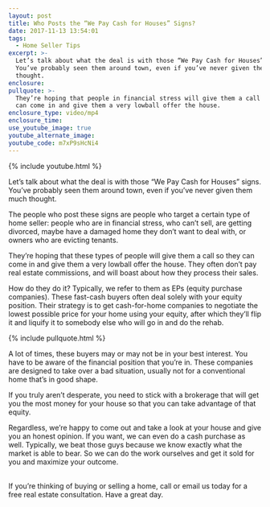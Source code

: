```yaml
---
layout: post
title: Who Posts the “We Pay Cash for Houses” Signs?
date: 2017-11-13 13:54:01
tags:
  - Home Seller Tips
excerpt: >-
  Let’s talk about what the deal is with those “We Pay Cash for Houses” signs.
  You’ve probably seen them around town, even if you’ve never given them much
  thought.
enclosure:
pullquote: >-
  They’re hoping that people in financial stress will give them a call so they
  can come in and give them a very lowball offer the house.
enclosure_type: video/mp4
enclosure_time:
use_youtube_image: true
youtube_alternate_image:
youtube_code: m7xP9sHcNi4
---
```



{% include youtube.html %}

Let’s talk about what the deal is with those “We Pay Cash for Houses” signs. You’ve probably seen them around town, even if you’ve never given them much thought.

The people who post these signs are people who target a certain type of home seller: people who are in financial stress, who can’t sell, are getting divorced, maybe have a damaged home they don’t want to deal with, or owners who are evicting tenants.

They’re hoping that these types of people will give them a call so they can come in and give them a very lowball offer the house. They often don’t pay real estate commissions, and will boast about how they process their sales.

How do they do it? Typically, we refer to them as EPs (equity purchase companies). These fast-cash buyers often deal solely with your equity position. Their strategy is to get cash-for-home companies to negotiate the lowest possible price for your home using your equity, after which they’ll flip it and liquify it to somebody else who will go in and do the rehab.

{% include pullquote.html %}

A lot of times, these buyers may or may not be in your best interest. You have to be aware of the financial position that you’re in. These companies are designed to take over a bad situation, usually not for a conventional home that’s in good shape.

If you truly aren’t desperate, you need to stick with a brokerage that will get you the most money for your house so that you can take advantage of that equity.

Regardless, we’re happy to come out and take a look at your house and give you an honest opinion. If you want, we can even do a cash purchase as well. Typically, we beat those guys because we know exactly what the market is able to bear. So we can do the work ourselves and get it sold for you and maximize your outcome.

<br>If you’re thinking of buying or selling a home, call or email us today for a free real estate consultation. Have a great day.